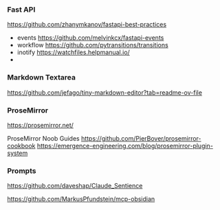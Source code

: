 
### Fast API
https://github.com/zhanymkanov/fastapi-best-practices

 - events https://github.com/melvinkcx/fastapi-events
 - workflow https://github.com/pytransitions/transitions
 - inotify https://watchfiles.helpmanual.io/
 - 

### Markdown Textarea

https://github.com/jefago/tiny-markdown-editor?tab=readme-ov-file

### ProseMirror
https://prosemirror.net/

ProseMirror Noob Guides
https://github.com/PierBover/prosemirror-cookbook
https://emergence-engineering.com/blog/prosemirror-plugin-system


### Prompts

https://github.com/daveshap/Claude_Sentience


https://github.com/MarkusPfundstein/mcp-obsidian